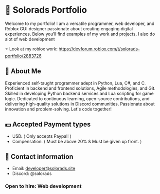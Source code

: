 # 🌌 **Solorads Portfolio**

Welcome to my portfolio! I am a versatile programmer, web developer, and Roblox GUI designer passionate about creating engaging digital experiences. Below you'll find examples of my work and projects, I also do alot of web development

⭐ Look at my roblox work: https://devforum.roblox.com/t/solorads-portfolio/2883726

## 👋 About Me

Experienced self-taught programmer adept in Python, Lua, C#, and C. Proficient in backend and frontend solutions, Agile methodologies, and Git. Skilled in developing Python backend services and Lua scripting for game logic. Dedicated to continuous learning, open-source contributions, and delivering high-quality solutions in Discord communities. Passionate about innovation and problem-solving. Let's code together!

## 💵 Accepted Payment types
- USD. ( Only accepts Paypal! )
- Compensation. ( Must be above 20% & Must be given up front. )

## 📱 Contact information
- Email: developer@solorads.site
- Discord: @solorads

### Open to hire: Web development
